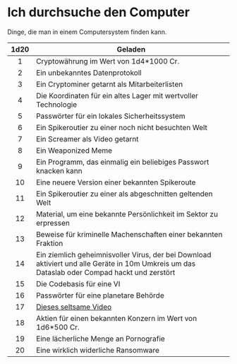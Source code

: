 # Ich durchsuche den Computer

Dinge, die man in einem Computersystem finden kann.

|1d20|Geladen|
|:---:|---|
|1| Cryptowährung im Wert von 1d4*1000 Cr. |
|2| Ein unbekanntes Datenprotokoll |
|3| Ein Cryptominer getarnt als Mitarbeiterlisten |
|4| Die Koordinaten für ein altes Lager mit wertvoller Technologie |
|5| Passwörter für ein lokales Sicherheitssystem |
|6| Ein Spikeroutier zu einer noch nicht besuchten Welt |
|7| Ein Screamer als Video getarnt |
|8| Ein Weaponized Meme |
|9| Ein Programm, das einmalig ein beliebiges Passwort knacken kann |
|10| Eine neuere Version einer bekannten Spikeroute |
|11| Ein Spikeroutier zu einer als abgeschnitten geltenden Welt |
|12| Material, um eine bekannte Persönlichkeit im Sektor zu erpressen |
|13| Beweise für kriminelle Machenschaften einer bekannten Fraktion |
|14| Ein ziemlich geheimnisvoller Virus, der bei Download aktiviert und alle Geräte in 10m Umkreis um das Dataslab oder Compad hackt und zerstört|
|15| Die Codebasis für eine VI |
|16| Passwörter für eine planetare Behörde |
|17| [Dieses seltsame Video](https://www.youtube.com/watch?v=dQw4w9WgXcQ) |
|18| Aktien für einen bekannten Konzern im Wert von 1d6*500 Cr. |
|19| Eine lächerliche Menge an Pornografie |
|20| Eine wirklich widerliche Ransomware |
